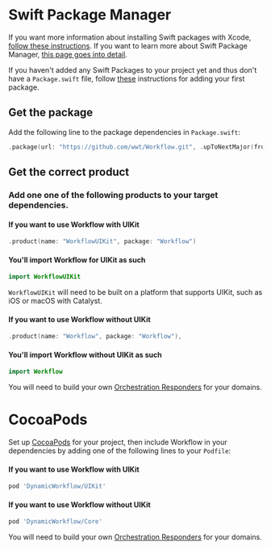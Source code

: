 # Swift Package Manager

If you want more information about installing Swift packages with Xcode, [follow these instructions](https://developer.apple.com/documentation/swift_packages/adding_package_dependencies_to_your_app). If you want to learn more about Swift Package Manager, [this page goes into detail](https://swift.org/package-manager/).

If you haven't added any Swift Packages to your project yet and thus don't have a `Package.swift` file, follow [these](https://developer.apple.com/documentation/swift_packages/adding_package_dependencies_to_your_app) instructions for adding your first package.

## Get the package

Add the following line to the package dependencies in `Package.swift`:

```swift
.package(url: "https://github.com/wwt/Workflow.git", .upToNextMajor(from: "3.0.0")),
```

## Get the correct product

### Add one one of the following products to your target dependencies.

#### If you want to use Workflow with UIKit

```swift
.product(name: "WorkflowUIKit", package: "Workflow")
```

#### You'll import Workflow for UIKit as such

```swift
import WorkflowUIKit
```

`WorkflowUIKit` will need to be built on a platform that supports UIKit, such as iOS or macOS with Catalyst.

#### If you want to use Workflow without UIKit

```swift
.product(name: "Workflow", package: "Workflow"),
```

#### You'll import Workflow without UIKit as such

```swift
import Workflow
```

You will need to build your own [Orchestration Responders](https://gitcdn.link/cdn/wwt/Workflow/faf9273f154954848bf6b6d5c592a7f0740ef53a/docs/Protocols/OrchestrationResponder.html) for your domains.

# CocoaPods

Set up [CocoaPods](https://cocoapods.org/) for your project, then include Workflow in your dependencies by adding one of the following lines to your `Podfile`:

#### If you want to use Workflow with UIKit

```ruby
pod 'DynamicWorkflow/UIKit'
```

#### If you want to use Workflow without UIKit

```ruby
pod 'DynamicWorkflow/Core'
```

You will need to build your own [Orchestration Responders](https://gitcdn.link/cdn/wwt/Workflow/faf9273f154954848bf6b6d5c592a7f0740ef53a/docs/Protocols/OrchestrationResponder.html) for your domains.
